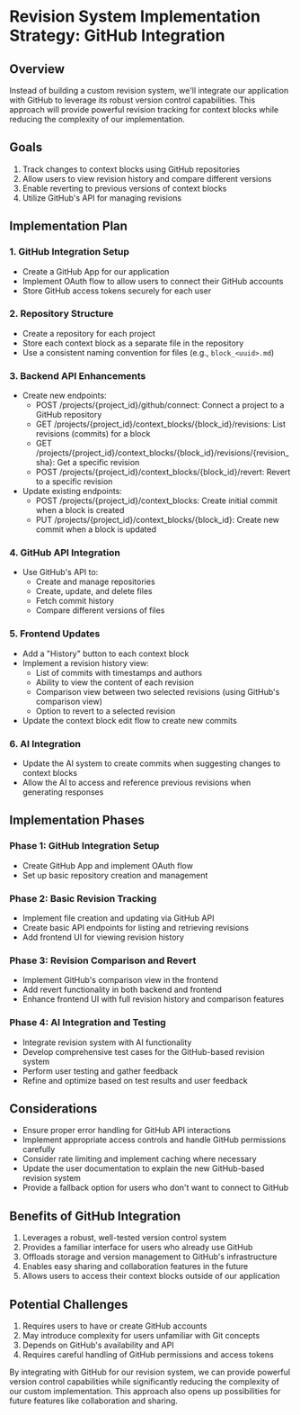 # Revision System Implementation Strategy: GitHub Integration

## Overview
Instead of building a custom revision system, we'll integrate our application with GitHub to leverage its robust version control capabilities. This approach will provide powerful revision tracking for context blocks while reducing the complexity of our implementation.

## Goals
1. Track changes to context blocks using GitHub repositories
2. Allow users to view revision history and compare different versions
3. Enable reverting to previous versions of context blocks
4. Utilize GitHub's API for managing revisions

## Implementation Plan

### 1. GitHub Integration Setup
- Create a GitHub App for our application
- Implement OAuth flow to allow users to connect their GitHub accounts
- Store GitHub access tokens securely for each user

### 2. Repository Structure
- Create a repository for each project
- Store each context block as a separate file in the repository
- Use a consistent naming convention for files (e.g., `block_<uuid>.md`)

### 3. Backend API Enhancements
- Create new endpoints:
  - POST /projects/{project_id}/github/connect: Connect a project to a GitHub repository
  - GET /projects/{project_id}/context_blocks/{block_id}/revisions: List revisions (commits) for a block
  - GET /projects/{project_id}/context_blocks/{block_id}/revisions/{revision_sha}: Get a specific revision
  - POST /projects/{project_id}/context_blocks/{block_id}/revert: Revert to a specific revision
- Update existing endpoints:
  - POST /projects/{project_id}/context_blocks: Create initial commit when a block is created
  - PUT /projects/{project_id}/context_blocks/{block_id}: Create new commit when a block is updated

### 4. GitHub API Integration
- Use GitHub's API to:
  - Create and manage repositories
  - Create, update, and delete files
  - Fetch commit history
  - Compare different versions of files

### 5. Frontend Updates
- Add a "History" button to each context block
- Implement a revision history view:
  - List of commits with timestamps and authors
  - Ability to view the content of each revision
  - Comparison view between two selected revisions (using GitHub's comparison view)
  - Option to revert to a selected revision
- Update the context block edit flow to create new commits

### 6. AI Integration
- Update the AI system to create commits when suggesting changes to context blocks
- Allow the AI to access and reference previous revisions when generating responses

## Implementation Phases

### Phase 1: GitHub Integration Setup
- Create GitHub App and implement OAuth flow
- Set up basic repository creation and management

### Phase 2: Basic Revision Tracking
- Implement file creation and updating via GitHub API
- Create basic API endpoints for listing and retrieving revisions
- Add frontend UI for viewing revision history

### Phase 3: Revision Comparison and Revert
- Implement GitHub's comparison view in the frontend
- Add revert functionality in both backend and frontend
- Enhance frontend UI with full revision history and comparison features

### Phase 4: AI Integration and Testing
- Integrate revision system with AI functionality
- Develop comprehensive test cases for the GitHub-based revision system
- Perform user testing and gather feedback
- Refine and optimize based on test results and user feedback

## Considerations
- Ensure proper error handling for GitHub API interactions
- Implement appropriate access controls and handle GitHub permissions carefully
- Consider rate limiting and implement caching where necessary
- Update the user documentation to explain the new GitHub-based revision system
- Provide a fallback option for users who don't want to connect to GitHub

## Benefits of GitHub Integration
1. Leverages a robust, well-tested version control system
2. Provides a familiar interface for users who already use GitHub
3. Offloads storage and version management to GitHub's infrastructure
4. Enables easy sharing and collaboration features in the future
5. Allows users to access their context blocks outside of our application

## Potential Challenges
1. Requires users to have or create GitHub accounts
2. May introduce complexity for users unfamiliar with Git concepts
3. Depends on GitHub's availability and API
4. Requires careful handling of GitHub permissions and access tokens

By integrating with GitHub for our revision system, we can provide powerful version control capabilities while significantly reducing the complexity of our custom implementation. This approach also opens up possibilities for future features like collaboration and sharing.